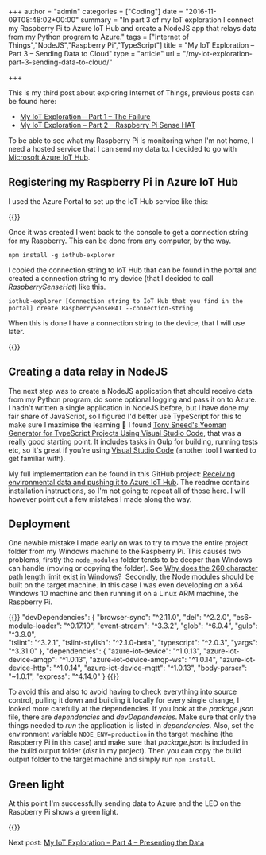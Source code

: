 +++
author = "admin"
categories = ["Coding"]
date = "2016-11-09T08:48:02+00:00"
summary = "In part 3 of my IoT exploration I connect my Raspberry Pi to Azure IoT Hub and create a NodeJS app that relays data from my Python program to Azure."
tags = ["Internet of Things","NodeJS","Raspberry Pi","TypeScript"]
title = "My IoT Exploration – Part 3 – Sending Data to Cloud"
type = "article"
url = "/my-iot-exploration-part-3-sending-data-to-cloud/"

+++

This is my third post about exploring Internet of Things, previous posts can be found here:

  * [My IoT Exploration – Part 1 – The Failure][1]
  * [My IoT Exploration – Part 2 – Raspberry Pi Sense HAT][2]

To be able to see what my Raspberry Pi is monitoring when I'm not home, I need a hosted service that I can send my data to. I decided to go with [Microsoft Azure IoT Hub][3].

## Registering my Raspberry Pi in Azure IoT Hub

I used the Azure Portal to set up the IoT Hub service like this:

{{<post-image image="Create_hub.png" alt="Registering Azure IoT Hub in Azure Portal" lightbox="true" />}}

Once it was created I went back to the console to get a connection string for my Raspberry. This can be done from any computer, by the way.

```
npm install -g iothub-explorer
```

I copied the connection string to IoT Hub that can be found in the portal and created a connection string to my device (that I decided to call _RaspberrySenseHat_) like this.


```
iothub-explorer [Connection string to IoT Hub that you find in the portal] create RaspberrySenseHAT --connection-string
```

When this is done I have a connection string to the device, that I will use later.

{{<post-image image="creating-raspberry-connectionstring-smudged_cut.png" alt="Creating Raspberry connection string" lightbox="true" />}}

## Creating a data relay in NodeJS

The next step was to create a NodeJS application that should receive data from my Python program, do some optional logging and pass it on to Azure. I hadn't written a single application in NodeJS before, but I have done my fair share of JavaScript, so I figured I'd better use TypeScript for this to make sure I maximise the learning 🙂 I found [Tony Sneed's Yeoman Generator for TypeScript Projects Using Visual Studio Code][5], that was a really good starting point. It includes tasks in Gulp for building, running tests etc, so it's great if you're using [Visual Studio Code][6] (another tool I wanted to get familiar with).

My full implementation can be found in this GitHub project: [Receiving environmental data and pushing it to Azure IoT Hub][7]. The readme contains installation instructions, so I'm not going to repeat all of those here. I will however point out a few mistakes I made along the way.

## Deployment

One newbie mistake I made early on was to try to move the entire project folder from my Windows machine to the Raspberry Pi. This causes two problems, firstly the `node_modules` folder tends to be deeper than Windows can handle (moving or copying the folder). See [Why does the 260 character path length limit exist in Windows?][8]  Secondly, the Node modules should be built on the target machine. In this case I was even developing on a x64 Windows 10 machine and then running it on a Linux ARM machine, the Raspberry Pi.

{{<highlight json>}}
"devDependencies": {
  "browser-sync": "^2.11.0",
  "del": "^2.2.0",
  "es6-module-loader": "^0.17.10",
  "event-stream": "^3.3.2",
  "glob": "^6.0.4",
  "gulp": "^3.9.0",  
  "tslint": "^3.2.1",
  "tslint-stylish": "^2.1.0-beta",
  "typescript": "^2.0.3",
  "yargs": "^3.31.0"
},
"dependencies": {
  "azure-iot-device": "^1.0.13",
  "azure-iot-device-amqp": "^1.0.13",
  "azure-iot-device-amqp-ws": "^1.0.14",
  "azure-iot-device-http": "^1.0.14",
  "azure-iot-device-mqtt": "^1.0.13",
  "body-parser": "~1.0.1",
  "express": "^4.14.0"
}
{{</highlight>}}

To avoid this and also to avoid having to check everything into source control, pulling it down and building it locally for every single change, I looked more carefully at the dependencies. If you look at the _package.json_ file, there are _dependencies_ and _devDependencies_. Make sure that only the things needed to _run_ the application is listed in _dependencies_. Also, set the environment variable `NODE_ENV=production` in the target machine (the Raspberry Pi in this case) and make sure that _package.json_ is included in the build output folder (_dist_ in my project). Then you can copy the build output folder to the target machine and simply run `npm install`.

## Green light

At this point I'm successfully sending data to Azure and the LED on the Raspberry Pi shows a green light.

{{<post-image image="Sense-hat-ok.jpg" />}}

Next post: [My IoT Exploration – Part 4 – Presenting the Data][9]

 [1]: /my-iot-exploration-part-1-the-failure/
 [2]: /my-iot-exploration-part-2-raspberry-pi-sense-hat/
 [3]: https://azure.microsoft.com/en-gb/services/iot-hub/
 [5]: https://github.com/tonysneed/generator-tonysneed-vscode-typescript
 [6]: https://code.visualstudio.com
 [7]: https://github.com/henriksommerfeld/node-to-iot-hub#recieving-environmental-data-and-pushing-it-to-azure-iot-hub
 [8]: https://stackoverflow.com/questions/1880321/why-does-the-260-character-path-length-limit-exist-in-windows
 [9]: /my-iot-exploration-part-4-presenting-the-data/
